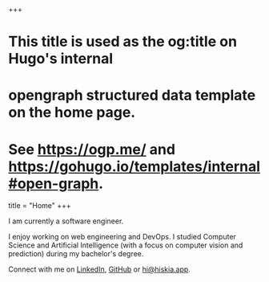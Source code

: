+++
# This title is used as the og:title on Hugo's internal
# opengraph structured data template on the home page.
# See https://ogp.me/ and https://gohugo.io/templates/internal#open-graph.
title = "Home"
+++

I am currently a software engineer.

I enjoy working on web engineering and DevOps. I studied Computer Science and Artificial Intelligence (with a focus on computer vision and prediction) during my bachelor's degree.

Connect with me on [LinkedIn](https://linkedin.com/in/hiskiapp), [GitHub](https://github.com/hiskiapp) or [hi@hiskia.app](mailto:hi@hiskia.app).
